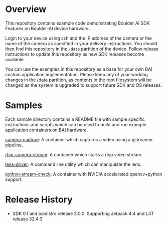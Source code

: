 # Overview
This repository contains example code demonstrating Boulder AI SDK Features on Boulder-AI
device hardware.

Login to your device using ssh and the IP address of the camera or the name of the camera as
specified in your delivery instructions.  You should then find this repository in the `/data`
partition of the device.  Follow release instructions to update this repository as new SDK
releases become available.

You can use the examples in this repository as a base for your own BAI custom application
 implementation. Please keep any of your working changes in the /data partition, 
as contents in the root filesystem  will be changed as the system is upgraded to 
support future SDK and OS releases.

# Samples
Each sample directory contains a README file with sample specific instructions
and scripts which can be used to build and run example application containers on BAI hardware.

[camera-capture](camera-capture): A container which captures a video using a gstreamer pipeline.

[rtsp-camera-stream](rtsp-camera-stream): A container which starts a rtsp video stream.

[lens-driver](lens-driver): A command line utility which can manipulate the lens.

[python-stream-check](python-stream-check): A container with NVIDIA accelerated opencv+python support.

# Release History

* SDK 0.1 and baidistro release 2.0.0.  Supporting Jetpack 4.4 and L4T release 32.4.3
